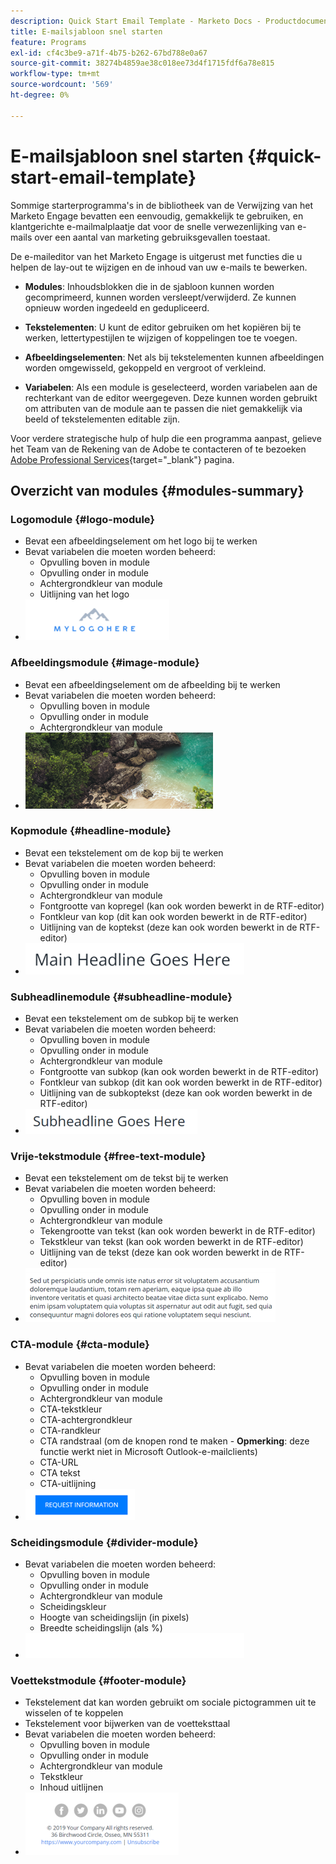 ```yaml
---
description: Quick Start Email Template - Marketo Docs - Productdocumentatie
title: E-mailsjabloon snel starten
feature: Programs
exl-id: cf4c3be9-a71f-4b75-b262-67bd788e0a67
source-git-commit: 38274b4859ae38c018ee73d4f1715fdf6a78e815
workflow-type: tm+mt
source-wordcount: '569'
ht-degree: 0%

---
```


# E-mailsjabloon snel starten {#quick-start-email-template}

Sommige starterprogramma&#39;s in de bibliotheek van de Verwijzing van het Marketo Engage bevatten een eenvoudig, gemakkelijk te gebruiken, en klantgerichte e-mailmalplaatje dat voor de snelle verwezenlijking van e-mails over een aantal van marketing gebruiksgevallen toestaat.

De e-maileditor van het Marketo Engage is uitgerust met functies die u helpen de lay-out te wijzigen en de inhoud van uw e-mails te bewerken.

* **Modules**: Inhoudsblokken die in de sjabloon kunnen worden gecomprimeerd, kunnen worden versleept/verwijderd. Ze kunnen opnieuw worden ingedeeld en gedupliceerd.

* **Tekstelementen**: U kunt de editor gebruiken om het kopiëren bij te werken, lettertypestijlen te wijzigen of koppelingen toe te voegen.

* **Afbeeldingselementen**: Net als bij tekstelementen kunnen afbeeldingen worden omgewisseld, gekoppeld en vergroot of verkleind.

* **Variabelen**: Als een module is geselecteerd, worden variabelen aan de rechterkant van de editor weergegeven. Deze kunnen worden gebruikt om attributen van de module aan te passen die niet gemakkelijk via beeld of tekstelementen editable zijn.

Voor verdere strategische hulp of hulp die een programma aanpast, gelieve het Team van de Rekening van de Adobe te contacteren of te bezoeken [Adobe Professional Services](https://business.adobe.com/customers/consulting-services/main.html){target="_blank"} pagina.

## Overzicht van modules {#modules-summary}

### Logomodule {#logo-module}

* Bevat een afbeeldingselement om het logo bij te werken
* Bevat variabelen die moeten worden beheerd:
   * Opvulling boven in module
   * Opvulling onder in module
   * Achtergrondkleur van module
   * Uitlijning van het logo
* ![](assets/quick-start-email-template-1.png)

### Afbeeldingsmodule {#image-module}

* Bevat een afbeeldingselement om de afbeelding bij te werken
* Bevat variabelen die moeten worden beheerd:
   * Opvulling boven in module
   * Opvulling onder in module
   * Achtergrondkleur van module
* ![](assets/quick-start-email-template-2.png)

### Kopmodule {#headline-module}

* Bevat een tekstelement om de kop bij te werken
* Bevat variabelen die moeten worden beheerd:
   * Opvulling boven in module
   * Opvulling onder in module
   * Achtergrondkleur van module
   * Fontgrootte van kopregel (kan ook worden bewerkt in de RTF-editor)
   * Fontkleur van kop (dit kan ook worden bewerkt in de RTF-editor)
   * Uitlijning van de koptekst (deze kan ook worden bewerkt in de RTF-editor)
* ![](assets/quick-start-email-template-3.png)

### Subheadlinemodule {#subheadline-module}

* Bevat een tekstelement om de subkop bij te werken
* Bevat variabelen die moeten worden beheerd:
   * Opvulling boven in module
   * Opvulling onder in module
   * Achtergrondkleur van module
   * Fontgrootte van subkop (kan ook worden bewerkt in de RTF-editor)
   * Fontkleur van subkop (dit kan ook worden bewerkt in de RTF-editor)
   * Uitlijning van de subkoptekst (deze kan ook worden bewerkt in de RTF-editor)
* ![](assets/quick-start-email-template-4.png)

### Vrije-tekstmodule {#free-text-module}

* Bevat een tekstelement om de tekst bij te werken
* Bevat variabelen die moeten worden beheerd:
   * Opvulling boven in module
   * Opvulling onder in module
   * Achtergrondkleur van module
   * Tekengrootte van tekst (kan ook worden bewerkt in de RTF-editor)
   * Tekstkleur van tekst (kan ook worden bewerkt in de RTF-editor)
   * Uitlijning van de tekst (deze kan ook worden bewerkt in de RTF-editor)
* ![](assets/quick-start-email-template-5.png)

### CTA-module {#cta-module}

* Bevat variabelen die moeten worden beheerd:
   * Opvulling boven in module
   * Opvulling onder in module
   * Achtergrondkleur van module
   * CTA-tekstkleur
   * CTA-achtergrondkleur
   * CTA-randkleur
   * CTA randstraal (om de knopen rond te maken - **Opmerking**: deze functie werkt niet in Microsoft Outlook-e-mailclients)
   * CTA-URL
   * CTA tekst
   * CTA-uitlijning
* ![](assets/quick-start-email-template-6.png)

### Scheidingsmodule {#divider-module}

* Bevat variabelen die moeten worden beheerd:
   * Opvulling boven in module
   * Opvulling onder in module
   * Achtergrondkleur van module
   * Scheidingskleur
   * Hoogte van scheidingslijn (in pixels)
   * Breedte scheidingslijn (als %)
* ![](assets/quick-start-email-template-7.png)

### Voettekstmodule {#footer-module}

* Tekstelement dat kan worden gebruikt om sociale pictogrammen uit te wisselen of te koppelen
* Tekstelement voor bijwerken van de voetteksttaal
* Bevat variabelen die moeten worden beheerd:
   * Opvulling boven in module
   * Opvulling onder in module
   * Achtergrondkleur van module
   * Tekstkleur
   * Inhoud uitlijnen
* ![](assets/quick-start-email-template-8.png)
